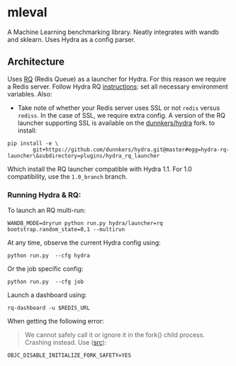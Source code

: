 # mleval
A Machine Learning benchmarking library. Neatly integrates with wandb and sklearn. Uses Hydra as a config parser.



## Architecture
Uses [RQ](https://python-rq.org/) (Redis Queue) as a launcher for Hydra. For this reason we require a Redis server. Follow Hydra RQ [instructions](https://hydra.cc/docs/next/plugins/rq_launcher/): set all necessary environment variables. Also:

- Take note of whether your Redis server uses SSL or not `redis` versus `rediss`. In the case of SSL, we require extra config. A version of the RQ launcher supporting SSL is available on the [dunnkers/hydra](https://github.com/dunnkers/hydra) fork. to install:

```shell
pip install -e \
        git+https://github.com/dunnkers/hydra.git@master#egg=hydra-rq-launcher\&subdirectory=plugins/hydra_rq_launcher
```

Which install the RQ launcher compatible with Hydra 1.1. For 1.0 compatibility, use the `1.0_branch` branch. 

### Running Hydra & RQ:
To launch an RQ multi-run:
```shell
WANDB_MODE=dryrun python run.py hydra/launcher=rq bootstrap.random_state=0,1 --multirun
```

At any time, observe the current Hydra config using:
```shell
python run.py  --cfg hydra
```

Or the job specific config:
```shell
python run.py  --cfg job
```

Launch a dashboard using:
```shell
rq-dashboard -u $REDIS_URL
```

When getting the following error:
> We cannot safely call it or ignore it in the fork() child process. Crashing instead.
Use ([src](https://stackoverflow.com/questions/50168647/multiprocessing-causes-python-to-crash-and-gives-an-error-may-have-been-in-progr)):

```shell
OBJC_DISABLE_INITIALIZE_FORK_SAFETY=YES
```